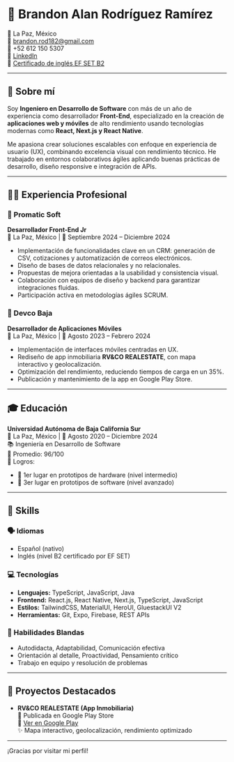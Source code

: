# 👋 Brandon Alan Rodríguez Ramírez

📍 La Paz, México  
📧 brandon.rod182@gmail.com  
📱 +52 612 150 5307  
🔗 [LinkedIn](https://www.linkedin.com/in/brandon-alan-rodriguez/)  
📄 [Certificado de inglés EF SET B2](https://cert.efset.org/es/f7FtJm)

---

## 💼 Sobre mí

Soy **Ingeniero en Desarrollo de Software** con más de un año de experiencia como desarrollador **Front-End**, especializado en la creación de **aplicaciones web y móviles** de alto rendimiento usando tecnologías modernas como **React, Next.js y React Native**.

Me apasiona crear soluciones escalables con enfoque en experiencia de usuario (UX), combinando excelencia visual con rendimiento técnico. He trabajado en entornos colaborativos ágiles aplicando buenas prácticas de desarrollo, diseño responsive e integración de APIs.

---

## 🧑‍💻 Experiencia Profesional

### 🏢 Promatic Soft  
**Desarrollador Front-End Jr**  
📍 La Paz, México | 📆 Septiembre 2024 – Diciembre 2024  
- Implementación de funcionalidades clave en un CRM: generación de CSV, cotizaciones y automatización de correos electrónicos.  
- Diseño de bases de datos relacionales y no relacionales.  
- Propuestas de mejora orientadas a la usabilidad y consistencia visual.  
- Colaboración con equipos de diseño y backend para garantizar integraciones fluidas.  
- Participación activa en metodologías ágiles SCRUM.

### 🏢 Devco Baja  
**Desarrollador de Aplicaciones Móviles**  
📍 La Paz, México | 📆 Agosto 2023 – Febrero 2024  
- Implementación de interfaces móviles centradas en UX.  
- Rediseño de app inmobiliaria **RV&CO REALESTATE**, con mapa interactivo y geolocalización.  
- Optimización del rendimiento, reduciendo tiempos de carga en un 35%.  
- Publicación y mantenimiento de la app en Google Play Store.

---

## 🎓 Educación

**Universidad Autónoma de Baja California Sur**  
📍 La Paz, México | 📆 Agosto 2020 – Diciembre 2024  
📚 Ingeniería en Desarrollo de Software  
🎯 Promedio: 96/100  
🏅 Logros:
- 🥇 1er lugar en prototipos de hardware (nivel intermedio)
- 🥉 3er lugar en prototipos de software (nivel avanzado)

---

## 🧰 Skills

### 🗣️ Idiomas
- Español (nativo)
- Inglés (nivel B2 certificado por EF SET)

### 💻 Tecnologías
- **Lenguajes:** TypeScript, JavaScript, Java
- **Frontend:** React.js, React Native, Next.js, TypeScript, JavaScript  
- **Estilos:** TailwindCSS, MaterialUI, HeroUI, GluestackUI V2  
- **Herramientas:** Git, Expo, Firebase, REST APIs  

### 🤝 Habilidades Blandas
- Autodidacta, Adaptabilidad, Comunicación efectiva  
- Orientación al detalle, Proactividad, Pensamiento crítico  
- Trabajo en equipo y resolución de problemas  

---

## 🚀 Proyectos Destacados

- **RV&CO REALESTATE (App Inmobiliaria)**  
  📱 Publicada en Google Play Store  
  🔗 [Ver en Google Play](https://play.google.com/store/apps/details?id=com.devcobaja.rvcorealestateclient&pcampaignid=web_share)  
  ✨ Mapa interactivo, geolocalización, rendimiento optimizado

---

¡Gracias por visitar mi perfil!
